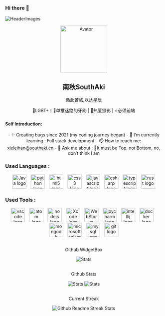 <!--

### Hi there 👋
**xieleihan/xieleihan** is a ✨ _special_ ✨ repository because its `README.md` (this file) appears on your GitHub profile.

Here are some ideas to get you started:

- 🔭 I’m currently working on ...
- 🌱 I’m currently learning ...
- 👯 I’m looking to collaborate on ...
- 🤔 I’m looking for help with ...
- 💬 Ask me about ...
- 📫 How to reach me: ...
- 😄 Pronouns: ...
- ⚡ Fun fact: ...
-->

### Hi there 👋

![HeaderImages](https://user-images.githubusercontent.com/74038190/225813708-98b745f2-7d22-48cf-9150-083f1b00d6c9.gif)

<!--
头像
-->

<p align="center">
 <img width="150px" src="https://avatars.githubusercontent.com/u/57227318?v=4" align="center" alt="Avator" />
 <h2 align="center">
   <a>
     南秋SouthAki
   </a>
 </h2>
 <p align="center"> 循此苦旅,以达星辰 </p>
 <p align="center"> 🌈LGBT+丨💖单推迷路的牙刷 | 🎉热爱摄影 | ⭐必须前端
 </p>
</p>
<h4 align="left">Self Introduction:</h4>
<div align="center">
    - ✨ Creating bugs since 2021 (my coding journey began)
    - 🌱 I’m currently learning : Full stack development
    - 📫 How to reach me: <a href="https://mail.google.com">xieleihan@southaki.cn</a>
    - 💬 Ask me about : 🌈It must be Top, not Bottom, no, don’t think I am
</div>
<h3 align="left">Used Languages :</h3>
<div align="center">
    <img src="https://fastly.jsdelivr.net/gh/devicons/devicon/icons/java/java-original.svg" height="45" alt="Java logo"  />
    <img width="6" />
  <img src="https://fastly.jsdelivr.net/gh/devicons/devicon/icons/python/python-original.svg" height="45" alt="python logo"  />
  <img width="6" />
  <img src="https://fastly.jsdelivr.net/gh/devicons/devicon/icons/html5/html5-original.svg" height="45" alt="html5 logo"  />
  <img width="6" />
  <img src="https://fastly.jsdelivr.net/gh/devicons/devicon/icons/css3/css3-original.svg" height="45" alt="css3 logo"  />
  <img width="6" />
  <img src="https://fastly.jsdelivr.net/gh/devicons/devicon/icons/javascript/javascript-original.svg" height="45" alt="javascript logo"  />
  <img width="6" />
  <img src="https://fastly.jsdelivr.net/gh/devicons/devicon/icons/csharp/csharp-original.svg" height="45" alt="csharp logo"  />
  <img width="6" />
  <img src="https://fastly.jsdelivr.net/gh/devicons/devicon/icons/typescript/typescript-original.svg" height="45" alt="typescript logo" />
  <img width="6" />
  <img src="https://fastly.jsdelivr.net/gh/devicons/devicon/icons/rust/rust-original.svg" height="45" alt="rust logo" />
</div>

###

<h3 align="left">Used Tools :</h3>
<div align="center">
  <img src="https://fastly.jsdelivr.net/gh/devicons/devicon/icons/vscode/vscode-original.svg" height="45" alt="vscode logo"  />
  <img width="6" />
  <img src="https://fastly.jsdelivr.net/gh/devicons/devicon/icons/atom/atom-original.svg" height="45" alt="atom logo"  />
  <img width="6" />
  <img src="https://fastly.jsdelivr.net/gh/devicons/devicon/icons/nodejs/nodejs-original.svg" height="45" alt="nodejs logo" />
  <img width="6" />
  <img src="https://fastly.jsdelivr.net/gh/devicons/devicon/icons/xcode/xcode-original.svg" height="45" alt="Xcode logo" />
  <img width="6" />
  <img src="https://fastly.jsdelivr.net/gh/devicons/devicon/icons/webstorm/webstorm-original.svg" height="45" alt="WebStorm logo" />
  <img width="6" />
  <img src="https://fastly.jsdelivr.net/gh/devicons/devicon/icons/pycharm/pycharm-original.svg" height="45" alt="pycharm logo"  />
  <img width="6" />
  <img src="https://fastly.jsdelivr.net/gh/devicons/devicon/icons/intellij/intellij-original.svg" height="45" alt="intellij logo"  />
  <img width="6" />
  <img src="https://fastly.jsdelivr.net/gh/devicons/devicon/icons/docker/docker-original.svg" height="45" alt="docker logo"  />
  <img width="6" />
  <img src="https://fastly.jsdelivr.net/gh/devicons/devicon/icons/mongodb/mongodb-original.svg" height="45" alt="mongodb logo"  />
  <img width="6" />
  <img src="https://fastly.jsdelivr.net/gh/devicons/devicon/icons/microsoftsqlserver/microsoftsqlserver-plain.svg" height="45" alt="microsoftsqlserver logo"  />
  <img width="6" />
  <img src="https://fastly.jsdelivr.net/gh/devicons/devicon/icons/mysql/mysql-original.svg" height="45" alt="mysql logo"  />
  <img width="6" />
  <img src="https://fastly.jsdelivr.net/gh/devicons/devicon/icons/git/git-original.svg" height="45" alt="git logo"  />
</div>



<!--
Github WidgetBox
-->
<p align="center">
 <h2 align="center">
 </h2>
 <p align="center">
  Github WidgetBox
 </p>
</p>

<p align="center">
 <img src="https://github-widgetbox.vercel.app/api/profile?username=xieleihan&data=followers,repositories,stars,commits" align="center" alt="Stats" />
</p>

<!--
Github Stats
-->
<p align="center">
 <h2 align="center">
 </h2>
 <p align="center">
  Github Stats
 </p>
</p>

<p align="center">
 <img src="https://github-readme-stats.vercel.app/api?username=xieleihan&count_private=true&show_icons=true&line_height=46" align="center" alt="Stats" />
 <img src="https://github-contribution-stats.vercel.app/api/?username=xieleihan" align="center" alt="Stats" />
</p>

<!--
Current Streak
-->
<p align="center">
 <h2 align="center">
 </h2>
 <p align="center">
  Current Streak
 </p>
</p>
<p align="center">
<img src="https://streak-stats.demolab.com/?user=xieleihan" align="center" alt="Github Readme Streak Stats" />
</p>
